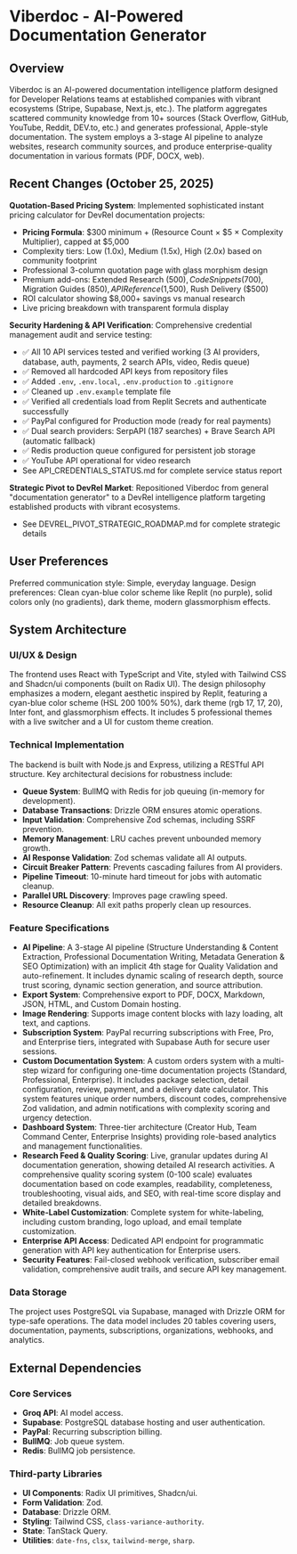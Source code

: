 # Viberdoc - AI-Powered Documentation Generator

## Overview
Viberdoc is an AI-powered documentation intelligence platform designed for Developer Relations teams at established companies with vibrant ecosystems (Stripe, Supabase, Next.js, etc.). The platform aggregates scattered community knowledge from 10+ sources (Stack Overflow, GitHub, YouTube, Reddit, DEV.to, etc.) and generates professional, Apple-style documentation. The system employs a 3-stage AI pipeline to analyze websites, research community sources, and produce enterprise-quality documentation in various formats (PDF, DOCX, web).

## Recent Changes (October 25, 2025)
**Quotation-Based Pricing System**: Implemented sophisticated instant pricing calculator for DevRel documentation projects:
- **Pricing Formula**: $300 minimum + (Resource Count × $5 × Complexity Multiplier), capped at $5,000
- Complexity tiers: Low (1.0x), Medium (1.5x), High (2.0x) based on community footprint
- Professional 3-column quotation page with glass morphism design
- Premium add-ons: Extended Research ($500), Code Snippets ($700), Migration Guides ($850), API Reference ($1,500), Rush Delivery ($500)
- ROI calculator showing $8,000+ savings vs manual research
- Live pricing breakdown with transparent formula display

**Security Hardening & API Verification**: Comprehensive credential management audit and service testing:
- ✅ All 10 API services tested and verified working (3 AI providers, database, auth, payments, 2 search APIs, video, Redis queue)
- ✅ Removed all hardcoded API keys from repository files
- ✅ Added `.env`, `.env.local`, `.env.production` to `.gitignore`
- ✅ Cleaned up `.env.example` template file
- ✅ Verified all credentials load from Replit Secrets and authenticate successfully
- ✅ PayPal configured for Production mode (ready for real payments)
- ✅ Dual search providers: SerpAPI (187 searches) + Brave Search API (automatic fallback)
- ✅ Redis production queue configured for persistent job storage
- ✅ YouTube API operational for video research
- See API_CREDENTIALS_STATUS.md for complete service status report

**Strategic Pivot to DevRel Market**: Repositioned Viberdoc from general "documentation generator" to a DevRel intelligence platform targeting established products with vibrant ecosystems.
- See DEVREL_PIVOT_STRATEGIC_ROADMAP.md for complete strategic details

## User Preferences
Preferred communication style: Simple, everyday language.
Design preferences: Clean cyan-blue color scheme like Replit (no purple), solid colors only (no gradients), dark theme, modern glassmorphism effects.

## System Architecture

### UI/UX & Design
The frontend uses React with TypeScript and Vite, styled with Tailwind CSS and Shadcn/ui components (built on Radix UI). The design philosophy emphasizes a modern, elegant aesthetic inspired by Replit, featuring a cyan-blue color scheme (HSL 200 100% 50%), dark theme (rgb 17, 17, 20), Inter font, and glassmorphism effects. It includes 5 professional themes with a live switcher and a UI for custom theme creation.

### Technical Implementation
The backend is built with Node.js and Express, utilizing a RESTful API structure. Key architectural decisions for robustness include:
- **Queue System**: BullMQ with Redis for job queuing (in-memory for development).
- **Database Transactions**: Drizzle ORM ensures atomic operations.
- **Input Validation**: Comprehensive Zod schemas, including SSRF prevention.
- **Memory Management**: LRU caches prevent unbounded memory growth.
- **AI Response Validation**: Zod schemas validate all AI outputs.
- **Circuit Breaker Pattern**: Prevents cascading failures from AI providers.
- **Pipeline Timeout**: 10-minute hard timeout for jobs with automatic cleanup.
- **Parallel URL Discovery**: Improves page crawling speed.
- **Resource Cleanup**: All exit paths properly clean up resources.

### Feature Specifications
- **AI Pipeline**: A 3-stage AI pipeline (Structure Understanding & Content Extraction, Professional Documentation Writing, Metadata Generation & SEO Optimization) with an implicit 4th stage for Quality Validation and auto-refinement. It includes dynamic scaling of research depth, source trust scoring, dynamic section generation, and source attribution.
- **Export System**: Comprehensive export to PDF, DOCX, Markdown, JSON, HTML, and Custom Domain hosting.
- **Image Rendering**: Supports image content blocks with lazy loading, alt text, and captions.
- **Subscription System**: PayPal recurring subscriptions with Free, Pro, and Enterprise tiers, integrated with Supabase Auth for secure user sessions.
- **Custom Documentation System**: A custom orders system with a multi-step wizard for configuring one-time documentation projects (Standard, Professional, Enterprise). It includes package selection, detail configuration, review, payment, and a delivery date calculator. This system features unique order numbers, discount codes, comprehensive Zod validation, and admin notifications with complexity scoring and urgency detection.
- **Dashboard System**: Three-tier architecture (Creator Hub, Team Command Center, Enterprise Insights) providing role-based analytics and management functionalities.
- **Research Feed & Quality Scoring**: Live, granular updates during AI documentation generation, showing detailed AI research activities. A comprehensive quality scoring system (0-100 scale) evaluates documentation based on code examples, readability, completeness, troubleshooting, visual aids, and SEO, with real-time score display and detailed breakdowns.
- **White-Label Customization**: Complete system for white-labeling, including custom branding, logo upload, and email template customization.
- **Enterprise API Access**: Dedicated API endpoint for programmatic generation with API key authentication for Enterprise users.
- **Security Features**: Fail-closed webhook verification, subscriber email validation, comprehensive audit trails, and secure API key management.

### Data Storage
The project uses PostgreSQL via Supabase, managed with Drizzle ORM for type-safe operations. The data model includes 20 tables covering users, documentation, payments, subscriptions, organizations, webhooks, and analytics.

## External Dependencies

### Core Services
*   **Groq API**: AI model access.
*   **Supabase**: PostgreSQL database hosting and user authentication.
*   **PayPal**: Recurring subscription billing.
*   **BullMQ**: Job queue system.
*   **Redis**: BullMQ job persistence.

### Third-party Libraries
*   **UI Components**: Radix UI primitives, Shadcn/ui.
*   **Form Validation**: Zod.
*   **Database**: Drizzle ORM.
*   **Styling**: Tailwind CSS, `class-variance-authority`.
*   **State**: TanStack Query.
*   **Utilities**: `date-fns`, `clsx`, `tailwind-merge`, `sharp`.